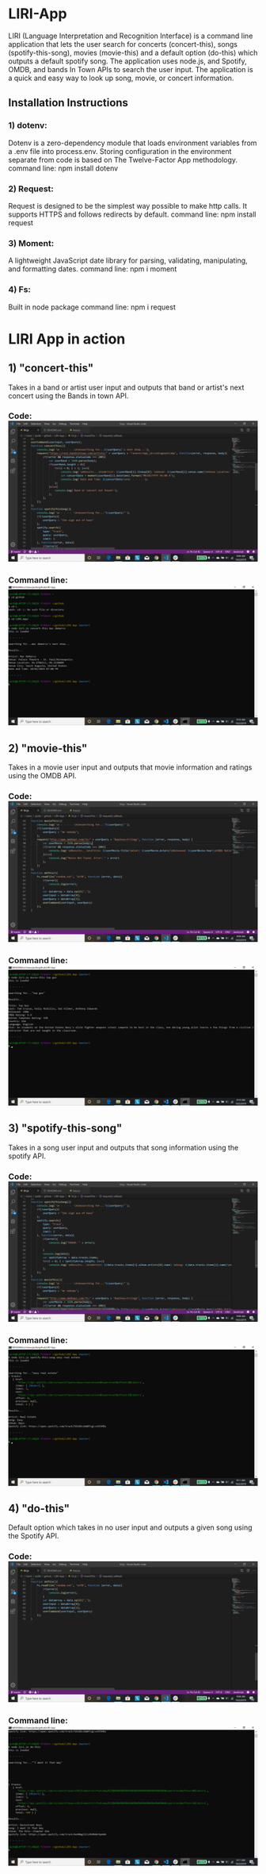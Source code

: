 # LIRI-App
LIRI (Language Interpretation and Recognition Interface) is a command line application that lets the user search 
for concerts (concert-this), songs (spotify-this-song), movies (movie-this) and a default option (do-this) which outputs a default
spotify song. The application uses node.js, and Spotify, OMDB, and bands In Town APIs to search the user input. The application is a quick and easy way to look up song, movie, or concert information.

## Installation Instructions
### 1) dotenv: 
Dotenv is a zero-dependency module that loads environment variables from a .env file into process.env. Storing configuration in the environment separate from code is based on The Twelve-Factor App methodology.
command line: npm install dotenv
### 2) Request: 
Request is designed to be the simplest way possible to make http calls. It supports HTTPS and follows redirects by default.
command line: npm install request
### 3) Moment: 
A lightweight JavaScript date library for parsing, validating, manipulating, and formatting dates.
command line: npm i moment
### 4) Fs: 
Built in node package
command line: npm i request

# LIRI App in action
## 1) "concert-this"<br>
Takes in a band or artist user input and outputs that band or artist's next concert using the Bands in town API.<br>
### Code: ![alt text](https://github.com/jackb312/LIRI-App/blob/master/images/concert-this.code.png)<br>
### Command line: ![alt text](https://github.com/jackb312/LIRI-App/blob/master/images/concert-this.terminal.png)<br>

## 2) "movie-this"
Takes in a movie user input and outputs that movie information and ratings using the OMDB API.<br>
### Code: ![alt text](https://github.com/jackb312/LIRI-App/blob/master/images/movie-this.code.png)<br>
### Command line: ![alt text](https://github.com/jackb312/LIRI-App/blob/master/images/movie-this.terminal.png)<br>

## 3) "spotify-this-song"
Takes in a song user input and outputs that song information using the spotify API.<br>
### Code: ![alt text](https://github.com/jackb312/LIRI-App/blob/master/images/spotify-this-song.code.png)<br>
### Command line: ![alt text](https://github.com/jackb312/LIRI-App/blob/master/images/spotify-this-song.terminal.png)<br>

## 4) "do-this"
Default option which takes in no user input and outputs a given song using the Spotify API.<br>
### Code: ![alt text](https://github.com/jackb312/LIRI-App/blob/master/images/do-this.code.png)<br>
### Command line: ![alt text](https://github.com/jackb312/LIRI-App/blob/master/images/do-this.terminal.png)<br>